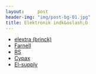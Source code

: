 ```yaml
---
layout:     post
header-img: "img/post-bg-01.jpg"
title: Elektronik indk&oslash;b
---
```

<div class="post-entry">
<ul class="xoxo blogroll">
<li><a href="http://www.elextra.dk/">elextra (brinck)</a></li>
<li><a href="http://international1.farnell.com/DK/Welcome/welcome-frame-unregistered.jhtml">Farnell</a></li>
<li><a href="http://www.rsonline.dk/">RS</a></li>
<li><a href="http://www.cypax.com/shop.html" target="_blank">Cypax</a></li>
<li><a href="http://www.el-supply.dk/" target="_blank">El-supply</a></li><br />
</ul><br />
</div></p>
